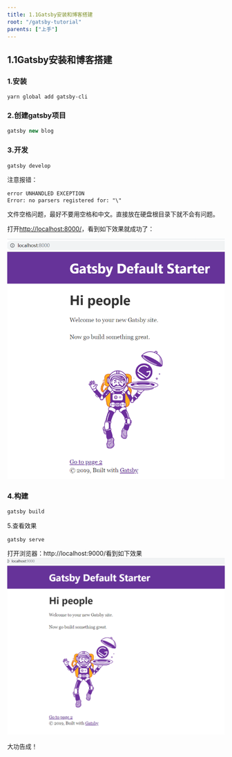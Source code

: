 ```yaml
---
title: 1.1Gatsby安装和博客搭建
root: "/gatsby-tutorial"
parents: ["上手"]
---
```


## 1.1Gatsby安装和博客搭建

### 1.安装

```node
yarn global add gatsby-cli
```

### 2.创建gatsby项目

```js
gatsby new blog
```

### 3.开发

```
gatsby develop
```

注意报错：

```
error UNHANDLED EXCEPTION
Error: no parsers registered for: "\"
```

文件空格问题，最好不要用空格和中文。直接放在硬盘根目录下就不会有问题。

打开<http://localhost:8000/>，看到如下效果就成功了：

![1556615422628](assets/1556615422628.png)

### 4.构建

```js
gatsby build
```

5.查看效果

```
gatsby serve
```
打开浏览器：http://localhost:9000/看到如下效果
![1556615255685](assets/1556615255685.png)

大功告成！